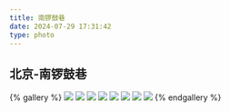 ```yaml
---
title: 南锣鼓巷
date: 2024-07-29 17:31:42
type: photo
---
```


## 北京-南锣鼓巷

{% gallery %}
![](https://file-1305436646.cos.ap-nanjing.myqcloud.com/blog/photo/1/DSCF1391.webp)
![](https://file-1305436646.cos.ap-nanjing.myqcloud.com/blog/photo/1/DSCF1446.webp)
![](https://file-1305436646.cos.ap-nanjing.myqcloud.com/blog/photo/1/DSCF1622.webp)
![](https://file-1305436646.cos.ap-nanjing.myqcloud.com/blog/photo/1/DSCF1629.webp)
![](https://file-1305436646.cos.ap-nanjing.myqcloud.com/blog/photo/1/DSCF1640.webp)
![](https://file-1305436646.cos.ap-nanjing.myqcloud.com/blog/photo/1/DSCF1650.webp)
![](https://file-1305436646.cos.ap-nanjing.myqcloud.com/blog/photo/1/DSCF1657.webp)
![](https://file-1305436646.cos.ap-nanjing.myqcloud.com/blog/photo/1/DSCF1668.webp)
{% endgallery %}
